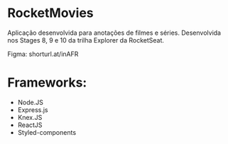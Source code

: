 # RocketMovies

Aplicação desenvolvida para anotações de filmes e séries. Desenvolvida nos Stages 8, 9 e 10 da trilha Explorer da RocketSeat.

Figma: shorturl.at/inAFR

# Frameworks:
- Node.JS
- Express.js
- Knex.JS
- ReactJS
- Styled-components

